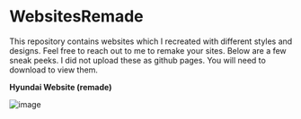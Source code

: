 # WebsitesRemade

This repository contains websites which I recreated with different styles and designs. Feel free to reach out to me to remake your sites.
Below are a few sneak peeks. I did not upload these as github pages. You will need to download to view them.


**Hyundai Website (remade)**

![image](https://user-images.githubusercontent.com/57006688/223682136-b9140abc-5bf8-4bd4-a492-022c1c2ea417.png)
